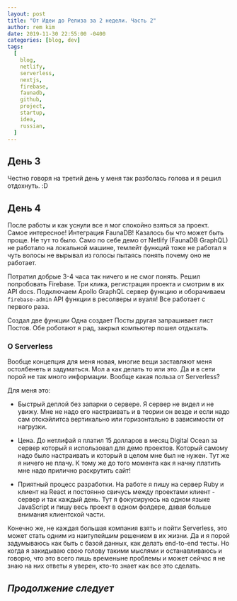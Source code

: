 ```yaml
---
layout: post
title: "От Идеи до Релиза за 2 недели. Часть 2"
author: rem kim
date: 2019-11-30 22:55:00 -0400
categories: [blog, dev]
tags:
  [
    blog,
    netlify,
    serverless,
    nextjs,
    firebase,
    faunadb,
    github,
    project,
    startup,
    idea,
    russian,
  ]
---
```


## День 3

Честно говоря на третий день у меня так разболась голова и я решил отдохнуть. :D

## День 4

После работы и как уснули все я мог спокойно взяться за проект. Самое интересное! Интеграция FaunaDB! Казалось бы что может быть проще. Не тут то было. Само по себе демо от Netlify (FaunaDB GraphQL) не работало на локальной машине, темлейт функций тоже не работал я чуть волосы не вырывал из голосы пытаясь понять почему оно не работает.

Потратил добрые 3-4 часа так ничего и не смог понять. Решил попробовать Firebase. Три клика, регистрация проекта и смотрим в их API docs. Подключаем Apollo GraphQL сервер функцию и оборачиваем `firebase-admin` API функции в ресолверы и вуаля! Все работает с первого раза.

Создал две функции Одна создает Посты другая запрашивает лист Постов. Обе роботают я рад, закрыл компьютер пошел отдыхать.

### О Serverless

Вообще концепция для меня новая, многие вещи заставляют меня остолбенеть и задуматься. Мол а как делать то или это. Да и в сети порой не так много информации. Вообще какая польза от Serverless?

Для меня это:

- Быстрый деплой без запарки о сервере. Я сервер не видел и не увижу. Мне не надо его настраивать и в теории он везде и если надо сам отскэйлитса вертикально или горизонтально в зависимости от нагрузки.

- Цена. До нетлифай я платил 15 долларов в месяц Digital Ocean за сервер который я использовал для демо проектов. Который самому надо было настраивать и который в целом мне был не нужен. Тут же я ничего не плачу. К тому же до того момента как я начну платить мне надо прилично раскрутить сайт!

- Приятный процесс разработки. На работе я пишу на сервер Ruby и клиент на React и постоянно свичусь между проектами клиент - сервер и так каждый день. Тут я фокусируюсь на одном языке JavaScript и пишу весь проект в одном фолдере, давая больше внимания клиентской части.

Конечно же, не каждая большая компания взять и пойти Serverless, это может стать одним из наитупейшим решением в их жизни. Да и я порой задумываюсь как быть с базой данных, как делать end-to-end тесты. Но когда я закидываю свою голову такими мыслями и останавливаюсь и говорю, что это всего лишь временыне проблемы и может сейчас я не знаю на них ответы я уверен, кто-то знает как все это сделать.

## _Продолжение следует_
